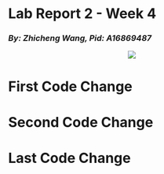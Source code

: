 # **Lab Report 2 - Week 4**
### _By: Zhicheng Wang, Pid: A16869487_
<p align="center">
  <img src=![58b180bcba5a92d7d95c58153c9ce5b2](https://user-images.githubusercontent.com/97211608/151492935-bf051c84-5682-4fd1-b1a5-af45e8d7e586.png)
>
</p>

# First Code Change 

# Second Code Change

# Last Code Change

